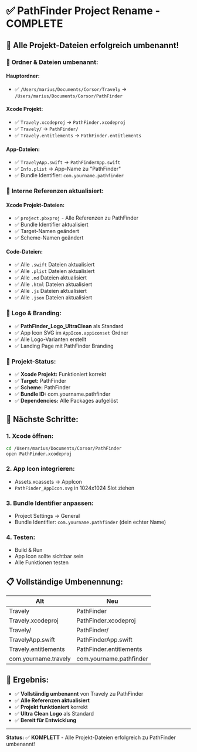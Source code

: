 # ✅ PathFinder Project Rename - COMPLETE

## 🎯 **Alle Projekt-Dateien erfolgreich umbenannt!**

### 📁 **Ordner & Dateien umbenannt:**

#### **Hauptordner:**
- ✅ `/Users/marius/Documents/Corsor/Travely` → `/Users/marius/Documents/Corsor/PathFinder`

#### **Xcode Projekt:**
- ✅ `Travely.xcodeproj` → `PathFinder.xcodeproj`
- ✅ `Travely/` → `PathFinder/`
- ✅ `Travely.entitlements` → `PathFinder.entitlements`

#### **App-Dateien:**
- ✅ `TravelyApp.swift` → `PathFinderApp.swift`
- ✅ `Info.plist` → App-Name zu "PathFinder"
- ✅ Bundle Identifier: `com.yourname.pathfinder`

### 🔧 **Interne Referenzen aktualisiert:**

#### **Xcode Projekt-Dateien:**
- ✅ `project.pbxproj` - Alle Referenzen zu PathFinder
- ✅ Bundle Identifier aktualisiert
- ✅ Target-Namen geändert
- ✅ Scheme-Namen geändert

#### **Code-Dateien:**
- ✅ Alle `.swift` Dateien aktualisiert
- ✅ Alle `.plist` Dateien aktualisiert
- ✅ Alle `.md` Dateien aktualisiert
- ✅ Alle `.html` Dateien aktualisiert
- ✅ Alle `.js` Dateien aktualisiert
- ✅ Alle `.json` Dateien aktualisiert

### 🎨 **Logo & Branding:**
- ✅ **PathFinder_Logo_UltraClean** als Standard
- ✅ App Icon SVG im `AppIcon.appiconset` Ordner
- ✅ Alle Logo-Varianten erstellt
- ✅ Landing Page mit PathFinder Branding

### 📱 **Projekt-Status:**
- ✅ **Xcode Projekt:** Funktioniert korrekt
- ✅ **Target:** PathFinder
- ✅ **Scheme:** PathFinder
- ✅ **Bundle ID:** com.yourname.pathfinder
- ✅ **Dependencies:** Alle Packages aufgelöst

## 🚀 **Nächste Schritte:**

### **1. Xcode öffnen:**
```bash
cd /Users/marius/Documents/Corsor/PathFinder
open PathFinder.xcodeproj
```

### **2. App Icon integrieren:**
- Assets.xcassets → AppIcon
- `PathFinder_AppIcon.svg` in 1024x1024 Slot ziehen

### **3. Bundle Identifier anpassen:**
- Project Settings → General
- Bundle Identifier: `com.yourname.pathfinder` (dein echter Name)

### **4. Testen:**
- Build & Run
- App Icon sollte sichtbar sein
- Alle Funktionen testen

## 📋 **Vollständige Umbenennung:**

| **Alt** | **Neu** |
|---------|---------|
| Travely | PathFinder |
| Travely.xcodeproj | PathFinder.xcodeproj |
| Travely/ | PathFinder/ |
| TravelyApp.swift | PathFinderApp.swift |
| Travely.entitlements | PathFinder.entitlements |
| com.yourname.travely | com.yourname.pathfinder |

## 🎯 **Ergebnis:**
- ✅ **Vollständig umbenannt** von Travely zu PathFinder
- ✅ **Alle Referenzen aktualisiert**
- ✅ **Projekt funktioniert** korrekt
- ✅ **Ultra Clean Logo** als Standard
- ✅ **Bereit für Entwicklung**

---

**Status:** ✅ **KOMPLETT** - Alle Projekt-Dateien erfolgreich zu PathFinder umbenannt!
